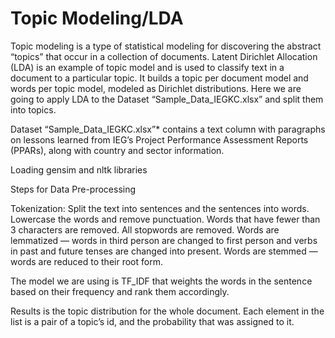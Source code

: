 # Topic Modeling/LDA
Topic modeling is a type of statistical modeling for discovering the abstract “topics” that occur in a collection of documents. Latent Dirichlet Allocation (LDA) is an example of topic model and is used to classify text in a document to a particular topic. It builds a topic per document model and words per topic model, modeled as Dirichlet distributions.
Here we are going to apply LDA to the Dataset “Sample_Data_IEGKC.xlsx” and split them into topics. 

Dataset “Sample_Data_IEGKC.xlsx”* contains a text column with paragraphs on lessons learned from IEG’s Project Performance Assessment Reports (PPARs), along with country and sector information.

Loading gensim and nltk libraries

Steps for Data Pre-processing

Tokenization: Split the text into sentences and the sentences into words. Lowercase the words and remove punctuation.
Words that have fewer than 3 characters are removed.
All stopwords are removed.
Words are lemmatized — words in third person are changed to first person and verbs in past and future tenses are changed into present.
Words are stemmed — words are reduced to their root form.

The model we are using is TF_IDF that weights the words in the sentence based on their frequency and rank them accordingly. 

Results is the topic distribution for the whole document. Each element in the list is a pair of a topic’s id, and the probability that was assigned to it.

